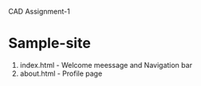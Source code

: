 CAD Assignment-1  
# Sample-site

1. index.html - Welcome meessage and Navigation bar
2. about.html - Profile page
